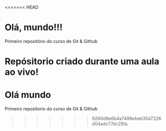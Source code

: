 <<<<<<< HEAD
# Olá, mundo!!!
 Primeiro repositório do curso de Git & Github

 Repósitorio criado durante uma aula ao vivo!
=======
# Olá mundo
 Primeiro repositorio do curso de Git & Github
>>>>>>> 9260d8e6b4a7498ebeb35d7226d04adc77dc25fa
